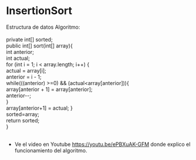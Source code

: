 # InsertionSort
Estructura de datos
Algoritmo: <br /> 
 <br /> 
 private int[] sorted;<br>
public int[] sort(int[] array){ <br /> 
        int anterior; <br /> 
        int actual; <br /> 
        for (int i = 1; i < array.length; i++) { <br /> 
            actual = array[i]; <br /> 
            anterior = i - 1; <br /> 
            while(((anterior) >=0) && (actual<array[anterior])){ <br /> 
                array[anterior + 1] = array[anterior]; <br /> 
                anterior--; <br /> 
            } <br /> 
            array[anterior+1] = actual;
        } <br /> 
        sorted=array; <br /> 
        return sorted; <br /> 
    } <br /> 
     <br /> 
- Ve el video en Youtube https://youtu.be/ePBXuAK-GFM donde explico el funcionamiento del algoritmo. 
